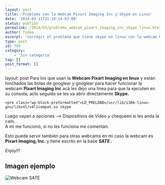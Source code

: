 ```yaml
---
layout: post
title: 'Problema con la Webcam Pixart Imaging Inc y Skype en Linux'
date: '2014-03-11T21:10:14-03:00'
status: publish
permalink: /2014/03/problema_webcam_pixart_imaging_inc_skype_linux.html
author: fideo
excerpt: 'Corregir el problema que tiene skype en linux con la webcam Pixart Imaging, Inc que no funciona.'
type: post
id: 799
category:
    - 'Sin categoría'
tag: []
post_format: []
---
```

layout: post
Para los que usan la **Webcam Pixart Imaging en linux** y están hinchados las bolas de googlear y googlear para hacer funcionar la webcam **Pixart Imaging Inc** acá les dejo una linea para que la ejecuten en su consola; acto seguido se les va abrir directamente **Skype.**

```
<pre class="wp-block-preformatted">LD_PRELOAD=/usr/lib/i386-linux-gnu/libv4l/v4l1compat.so skype
```

Luego vayan a opciones –&gt; Dispositivos de Video y chequeen si les anda la cam.  
A mi me funcionó, si no les funciona me comentan.

Esto puede servir también para otras webcams en mi caso la webcam es **Pixart Imaging, Inc.** y tiene escrito en la base ***SATE .***

*Enjoy!!!*

Imagen ejemplo
--------------

![Webcam SATE](http://federicomazzei.com.ar/blog/wp-content/uploads/2014/03/webCamSATE.jpg)